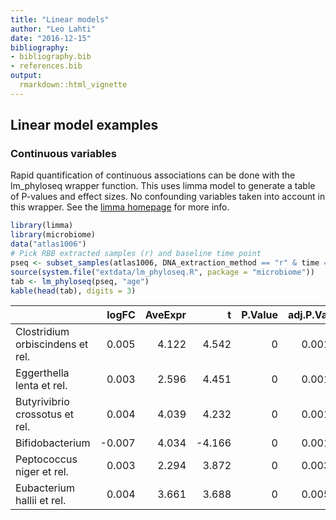 ```yaml
---
title: "Linear models"
author: "Leo Lahti"
date: "2016-12-15"
bibliography: 
- bibliography.bib
- references.bib
output: 
  rmarkdown::html_vignette
---
```

<!--
  %\VignetteEngine{knitr::rmarkdown}
  %\VignetteIndexEntry{microbiome tutorial - comparisons}
  %\usepackage[utf8]{inputenc}
  %\VignetteEncoding{UTF-8}  
-->

## Linear model examples

### Continuous variables

Rapid quantification of continuous associations can be done with the
lm_phyloseq wrapper function. This uses limma model to generate a
table of P-values and effect sizes. No confounding variables taken
into account in this wrapper. See the [limma
homepage](http://bioinf.wehi.edu.au/limma/) for more info.


```r
library(limma)
library(microbiome)
data("atlas1006")
# Pick RBB extracted samples (r) and baseline time point
pseq <- subset_samples(atlas1006, DNA_extraction_method == "r" & time == 0)
source(system.file("extdata/lm_phyloseq.R", package = "microbiome"))
tab <- lm_phyloseq(pseq, "age")
kable(head(tab), digits = 3)
```



|                                 |  logFC| AveExpr|      t| P.Value| adj.P.Val|      B|
|:--------------------------------|------:|-------:|------:|-------:|---------:|------:|
|Clostridium orbiscindens et rel. |  0.005|   4.122|  4.542|       0|     0.001|  0.696|
|Eggerthella lenta et rel.        |  0.003|   2.596|  4.451|       0|     0.001|  0.306|
|Butyrivibrio crossotus et rel.   |  0.004|   4.039|  4.232|       0|     0.001| -0.604|
|Bifidobacterium                  | -0.007|   4.034| -4.166|       0|     0.001| -0.872|
|Peptococcus niger et rel.        |  0.003|   2.294|  3.872|       0|     0.003| -2.010|
|Eubacterium hallii et rel.       |  0.004|   3.661|  3.688|       0|     0.005| -2.682|


